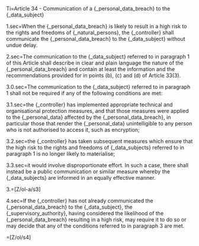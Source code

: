 Ti=Article 34 - Communication of a {_personal_data_breach} to the {_data_subject}

1.sec=When the {_personal_data_breach} is likely to result in a high risk to the rights and freedoms of {_natural_persons}, the {_controller} shall communicate the {_personal_data_breach} to the {_data_subject} without undue delay.

2.sec=The communication to the {_data_subject} referred to in paragraph 1 of this Article shall describe in clear and plain language the nature of the {_personal_data_breach} and contain at least the information and the recommendations provided for in points (b), (c) and (d) of Article 33(3).

3.0.sec=The communication to the {_data_subject} referred to in paragraph 1 shall not be required if any of the following conditions are met:

3.1.sec=the {_controller} has implemented appropriate technical and organisational protection measures, and that those measures were applied to the {_personal_data} affected by the {_personal_data_breach}, in particular those that render the {_personal_data} unintelligible to any person who is not authorised to access it, such as encryption;

3.2.sec=the {_controller} has taken subsequent measures which ensure that the high risk to the rights and freedoms of {_data_subjects} referred to in paragraph 1 is no longer likely to materialise;

3.3.sec=it would involve disproportionate effort. In such a case, there shall instead be a public communication or similar measure whereby the {_data_subjects} are informed in an equally effective manner.

3.=[Z/ol-a/s3]

4.sec=If the {_controller} has not already communicated the {_personal_data_breach} to the {_data_subject}, the {_supervisory_authority}, having considered the likelihood of the {_personal_data_breach} resulting in a high risk, may require it to do so or may decide that any of the conditions referred to in paragraph 3 are met.

=[Z/ol/s4]
